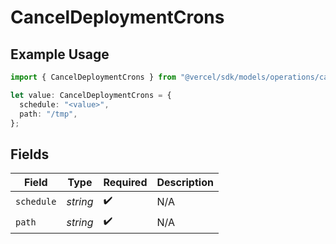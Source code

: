 # CancelDeploymentCrons

## Example Usage

```typescript
import { CancelDeploymentCrons } from "@vercel/sdk/models/operations/canceldeployment.js";

let value: CancelDeploymentCrons = {
  schedule: "<value>",
  path: "/tmp",
};
```

## Fields

| Field              | Type               | Required           | Description        |
| ------------------ | ------------------ | ------------------ | ------------------ |
| `schedule`         | *string*           | :heavy_check_mark: | N/A                |
| `path`             | *string*           | :heavy_check_mark: | N/A                |
